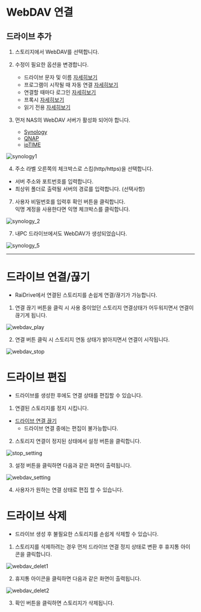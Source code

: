 # WebDAV 연결

## 드라이브 추가
  
1. 스토리지에서 WebDAV를 선택합니다.

2. 수정이 필요한 옵션을 변경합니다.
   
   - 드라이브 문자 및 이름 [자세히보기](https://github.com/bin1006/test/blob/master/drive_name.md)
   - 프로그램이 시작될 때 자동 연결 [자세히보기](https://github.com/bin1006/test/blob/master/automatic.md)
   - 연결할 때마다 로그인 [자세히보기](https://github.com/bin1006/test/blob/master/connection_login.md#webdav-%EB%A1%9C%EA%B7%B8%EC%9D%B8)
   - 프록시 [자세히보기](https://github.com/bin1006/test/blob/master/proxy.md#%ED%94%84%EB%A1%9D%EC%8B%9C-%EC%82%AC%EC%9A%A9)
   - 읽기 전용 [자세히보기](https://github.com/bin1006/test/blob/master/read.md)

3. 먼저 NAS의 WebDAV 서버가 활성화 되어야 합니다.
   
    - [Synology](https://www.synology.com/ko-kr/knowledgebase/DSM/tutorial/File_Sharing/How_to_access_files_on_Synology_NAS_with_WebDAV)
    - [QNAP](https://www.qnap.com/ko-kr/how-to/tutorial/article/webdav%EB%A5%BC-%EC%9D%B4%EC%9A%A9%ED%95%9C-qnap-%EC%9B%90%EA%B2%A9-%EC%95%A1%EC%84%B8%EC%8A%A4)
    - [ipTIME](http://iptime.com/iptime/?page_id=67&pageid=1&mod=document&keyword=raidrive&x=22&y=15&uid=18934)
   
![synology1](/synology1.png?raw=true)
  
  
4. 주소 라벨 오른쪽의 체크박스로 스킴(http/https)을 선택합니다.
  - 서버 주소와 포트번호를 입력합니다.
   - 최상위 폴더로 출력될 서버의 경로를 입력합니다. (선택사항)
7. 사용자 비밀번호를 입력후 확인 버튼을 클릭합니다.  
   익명 계정을 사용한다면 익명 체크박스를 클릭합니다.
      
![synology_2](/synology_2.PNG?raw=true)


   



7. 내PC 드라이브에서도 WebDAV가 생성되었습니다.

![synology_5](/synology_5.PNG?raw=true)


---  


# 드라이브 연결/끊기

- RaiDrive에서 연결된 스토리지를 손쉽게 연결/끊기가 가능합니다.

1. 연결 끊기 버튼을 클릭 시 사용 중이었던 스토리지 연결상태가 어두워지면서 연결이 끊기게 됩니다.

![webdav_play](/webdav_play.PNG?raw=true)

2. 연결 버튼 클릭 시 스토리지 연동 상태가 밝아지면서 연결이 시작됩니다.

![webdav_stop](/webdav_stop.PNG?raw=true)



# 드라이브 편집

- 드라이브를 생성한 후에도 연결 상태를 편집할 수 있습니다.

1. 연결된 스토리지를 정지 시킵니다.

- [드라이브 연결 끊기](https://github.com/bin1006/test/blob/master/WebDAV.md#%EB%93%9C%EB%9D%BC%EC%9D%B4%EB%B8%8C-%EC%97%B0%EA%B2%B0%EB%81%8A%EA%B8%B0)
  - 드라이브 연결 중에는 편집이 불가능합니다.

2. 스토리지 연결이 정지된 상태에서 설정 버튼을 클릭합니다.

![stop_setting](/stop_setting.png?raw=true)

3. 설정 버튼을 클릭하면 다음과 같은 화면이 출력됩니다.

![webdav_setting](/webdav_setting.PNG?raw=true)

4. 사용자가 원하는 연결 상태로 편집 할 수 있습니다.



# 드라이브 삭제

- 드라이브 생성 후 불필요한 스토리지를 손쉽게 삭제할 수 있습니다.

1. 스토리지를 삭제하려는 경우 먼저 드라이브 연결 정지 상태로 변환 후 휴지통 아이콘을 클릭합니다.

![webdav_delet1](/webdav_delet1.png?raw=true)

2. 휴지통 아이콘을 클릭하면 다음과 같은 화면이 출력됩니다.

![webdav_delet2](/webdav_delet2.PNG?raw=true)

3. 확인 버튼을 클릭하면 스토리지가 삭제됩니다.
